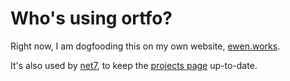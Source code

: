 # Who's using ortfo?

Right now, I am dogfooding this on my own website, [ewen.works](https://ewen.works).

It's also used by [net7](https://github.com/inp-net), to keep the [projects page](https://net7.dev/realisation.html) up-to-date.
